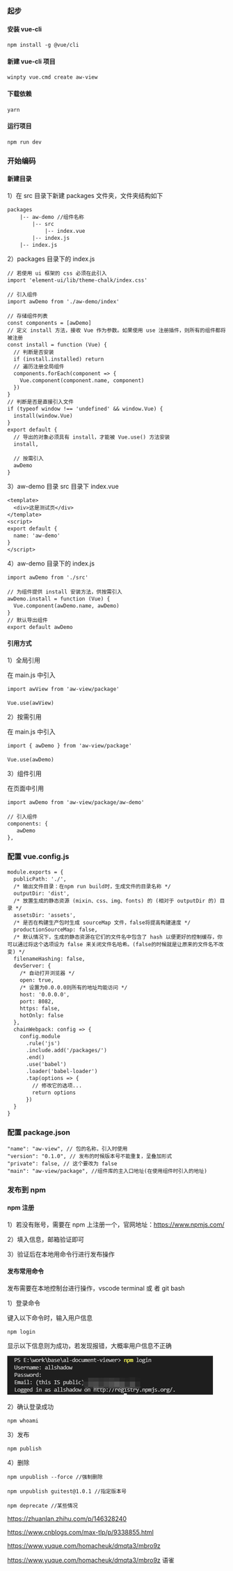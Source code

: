 ### 起步

#### 安装 vue-cli

```
npm install -g @vue/cli
```

#### 新建 vue-cli 项目

```
winpty vue.cmd create aw-view
```

#### 下载依赖

```
yarn
```

#### 运行项目

```
npm run dev
```

### 开始编码

#### 新建目录

1）在 src 目录下新建 packages 文件夹，文件夹结构如下

```
packages
	|-- aw-demo //组件名称
		|-- src
			|-- index.vue
		|-- index.js
	|-- index.js
```

2）packages 目录下的 index.js

```
// 若使用 ui 框架的 css 必须在此引入
import 'element-ui/lib/theme-chalk/index.css' 

// 引入组件
import awDemo from './aw-demo/index'

// 存储组件列表
const components = [awDemo]
// 定义 install 方法，接收 Vue 作为参数。如果使用 use 注册插件，则所有的组件都将被注册
const install = function (Vue) {
  // 判断是否安装
  if (install.installed) return
  // 遍历注册全局组件
  components.forEach(component => {
    Vue.component(component.name, component)
  })
}
// 判断是否是直接引入文件
if (typeof window !== 'undefined' && window.Vue) {
  install(window.Vue)
}
export default {
  // 导出的对象必须具有 install，才能被 Vue.use() 方法安装
  install,

  // 按需引入
  awDemo
}
```

3）aw-demo 目录 src 目录下  index.vue

```
<template>
  <div>这是测试页</div>
</template>
<script>
export default {
  name: 'aw-demo'
}
</script>
```

4）aw-demo 目录下的 index.js

```
import awDemo from './src'

// 为组件提供 install 安装方法，供按需引入
awDemo.install = function (Vue) {
  Vue.component(awDemo.name, awDemo)
}
// 默认导出组件
export default awDemo
```

#### 引用方式

1）全局引用

在 main.js 中引入 

```
import awView from 'aw-view/package'

Vue.use(awView)
```

2）按需引用

在 main.js 中引入 

```
import { awDemo } from 'aw-view/package'

Vue.use(awDemo)
```

3）组件引用

在页面中引用

```
import awDemo from 'aw-view/package/aw-demo'

// 引入组件
components: {
   awDemo
},
```

### 配置 vue.config.js

```
module.exports = {
  publicPath: './',
  /* 输出文件目录：在npm run build时，生成文件的目录名称 */
  outputDir: 'dist',
  /* 放置生成的静态资源 (mixin、css、img、fonts) 的 (相对于 outputDir 的) 目录 */
  assetsDir: 'assets',
  /* 是否在构建生产包时生成 sourceMap 文件，false将提高构建速度 */
  productionSourceMap: false,
  /* 默认情况下，生成的静态资源在它们的文件名中包含了 hash 以便更好的控制缓存，你可以通过将这个选项设为 false 来关闭文件名哈希。(false的时候就是让原来的文件名不改变) */
  filenameHashing: false,
  devServer: {
    /* 自动打开浏览器 */
    open: true,
    /* 设置为0.0.0.0则所有的地址均能访问 */
    host: '0.0.0.0',
    port: 8082,
    https: false,
    hotOnly: false
  },
  chainWebpack: config => {
    config.module
      .rule('js')
      .include.add('/packages/')
      .end()
      .use('babel')
      .loader('babel-loader')
      .tap(options => {
        // 修改它的选项...
        return options
      })
  }
}
```

### 配置 package.json

```
"name": "aw-view", // 包的名称，引入时使用
"version": "0.1.0", // 发布的时候版本号不能重复，呈叠加形式
"private": false, // 这个要改为 false
"main": "aw-view/package", //组件库的主入口地址(在使用组件时引入的地址)
```

### 发布到 npm 

#### npm 注册

1）若没有账号，需要在 npm 上注册一个，官网地址：https://www.npmjs.com/

2）填入信息，邮箱验证即可

3）验证后在本地用命令行进行发布操作

#### 发布常用命令

发布需要在本地控制台进行操作，vscode terminal 或 者 git bash

1）登录命令

键入以下命令时，输入用户信息

```
npm login
```

显示以下信息则为成功，若发现报错，大概率用户信息不正确

![image-20210518091620086](Untitled.assets/image-20210518091620086.png)

2）确认登录成功

```
npm whoami
```

3）发布

```
npm publish
```

4）删除

```
npm unpublish --force //强制删除

npm unpublish guitest@1.0.1 //指定版本号

npm deprecate //某些情况
```

https://zhuanlan.zhihu.com/p/146328240



https://www.cnblogs.com/max-tlp/p/9338855.html



https://www.yuque.com/homacheuk/dmqta3/mbro9z



https://www.yuque.com/homacheuk/dmqta3/mbro9z 语雀